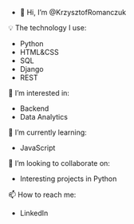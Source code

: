 - 👋 Hi, I’m @KrzysztofRomanczuk

💡 The technology I use: 
- Python 
- HTML&CSS
- SQL
- Django
- REST

👀 I’m interested in:
- Backend 
- Data Analytics

🌱 I’m currently learning: 
- JavaScript

💞️ I’m looking to collaborate on:
- Interesting projects in Python

📫 How to reach me:
- LinkedIn
